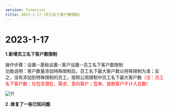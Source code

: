 ```yaml
---
version: financial
title: 2023-1-17（员工名下客户数限制）
---
```

# 2023-1-17

<ImageViewer/>

**1.新增员工名下客户数限制**

操作步骤：设置--基础设置--客户设置--员工名下客户数限制  
功能说明：客户数量添加特殊限制后，员工名下最大客户数以特殊限制为准；反之，没有添加到特殊限制的员工，按照公用限制中员工名下最大客户数<span style="color:red">（注：员工名下客户数：仅包含潜在、需求、意向客户；签单、放款客户不计入总数）</span>  

![11](/assets/media/1.17.1.png "11")

**2 .修复了一些已知问题**
